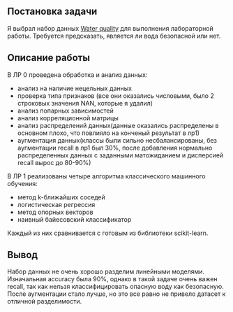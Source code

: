 ## Постановка задачи

Я выбрал набор данных [Water quality](https://www.kaggle.com/datasets/mssmartypants/water-quality) для выполнения лабораторной работы. Требуется предсказать, является ли вода безопасной или нет.

## Описание работы

В ЛР 0 проведена обработка и анализ данных:

* анализ на наличие нецельных данных
* проверка типа признаков (все они оказались числовыми, было 2 строковых значения NAN, которые я  удалил)
* анализ попарных зависимостей
* анализ корреляционной матрицы
* анализ распределений данных(данные оказались распределены в основном плохо, что повлияло на конченый результат в лр1)
* аугментация данных(классы были сильно несбалансированы, без аугментации recall в лр1 был 30%, после добавления нормально распределенных данных с заданными матожиданием и дисперсией recall вырос до 80-90%)

В ЛР 1 реализованы четыре алгоритма классического машинного обучения:

* метод k-ближайших соседей
* логистическая регрессия
* метод опорных векторов
* наивный байесовский классификатор

Каждый из них сравнивается с готовым из библиотеки scikit-learn.

## Вывод

Набор данных не очень хорошо разделим линейными моделями. Изначальная accuracy была 90%, однако в такой задаче очень важен recall, так как нельзя классифицировать опасную воду как безопасную. После аугментации стало лучше, но это все равно не привело датасет к отличной разделимости.
